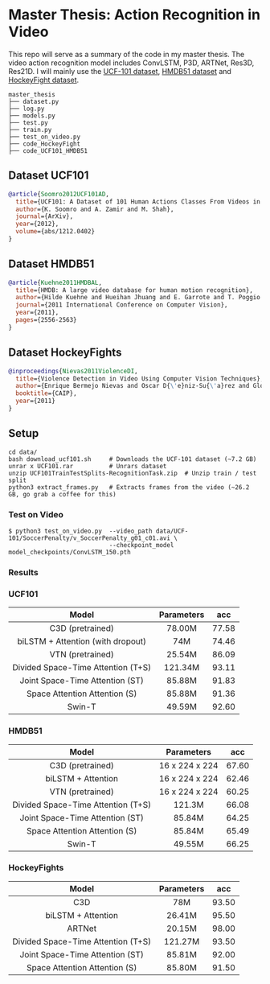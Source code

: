 # Master Thesis: Action Recognition in Video

This repo will serve as a summary of the code in my master thesis. The video action recognition model includes ConvLSTM, P3D, ARTNet, Res3D, Res21D. I will mainly use the [UCF-101 dataset](https://www.crcv.ucf.edu/data/UCF101.php), [HMDB51 dataset](https://serre-lab.clps.brown.edu/resource/hmdb-a-large-human-motion-database/) and [HockeyFight dataset](https://www.kaggle.com/datasets/yassershrief/hockey-fight-vidoes).

```
master_thesis
├── dataset.py
├── log.py
├── models.py
├── test.py
├── train.py
├── test_on_video.py
├── code_HockeyFight
├── code_UCF101_HMDB51

```

## Dataset UCF101
<!-- [DATASET] -->


```BibTeX
@article{Soomro2012UCF101AD,
  title={UCF101: A Dataset of 101 Human Actions Classes From Videos in The Wild},
  author={K. Soomro and A. Zamir and M. Shah},
  journal={ArXiv},
  year={2012},
  volume={abs/1212.0402}
}
```

## Dataset HMDB51
<!-- [DATASET] -->

```BibTeX
@article{Kuehne2011HMDBAL,
  title={HMDB: A large video database for human motion recognition},
  author={Hilde Kuehne and Hueihan Jhuang and E. Garrote and T. Poggio and Thomas Serre},
  journal={2011 International Conference on Computer Vision},
  year={2011},
  pages={2556-2563}
}
```

## Dataset HockeyFights
<!-- [DATASET] -->

```BibTeX
@inproceedings{Nievas2011ViolenceDI,
  title={Violence Detection in Video Using Computer Vision Techniques},
  author={Enrique Bermejo Nievas and Oscar D{\'e}niz-Su{\'a}rez and Gloria Bueno Garc{\'i}a and Rahul Sukthankar},
  booktitle={CAIP},
  year={2011}
}

```

## Setup

```
cd data/              
bash download_ucf101.sh     # Downloads the UCF-101 dataset (~7.2 GB)
unrar x UCF101.rar          # Unrars dataset
unzip UCF101TrainTestSplits-RecognitionTask.zip  # Unzip train / test split
python3 extract_frames.py   # Extracts frames from the video (~26.2 GB, go grab a coffee for this)
```



### Test on Video

```
$ python3 test_on_video.py  --video_path data/UCF-101/SoccerPenalty/v_SoccerPenalty_g01_c01.avi \
                            --checkpoint_model model_checkpoints/ConvLSTM_150.pth
```


### Results
### UCF101

| Model | Parameters | acc |
| :---: | :---: | :---: | 
|  C3D (pretrained) |    78.00M    |  77.58  | 
|  biLSTM + Attention (with dropout) |   74M    | 74.46   | 
|  VTN (pretrained) |    25.54M     |  86.09  |
|Divided Space-Time Attention (T+S) |  121.34M | 93.11|
|Joint Space-Time Attention (ST)|  85.88M|91.83|
|Space Attention Attention (S)|  85.88M | 91.36|
|Swin-T| 49.59M | 92.60|


### HMDB51

| Model | Parameters | acc |
| :---: | :---: | :---: | 
|  C3D (pretrained) |     16 x 224 x 224     |  67.60  | 
|  biLSTM + Attention  |   16 x 224 x 224     |  62.46  | 
|  VTN (pretrained) |     16 x 224 x 224      |  60.25 |
|Divided Space-Time Attention (T+S) |  121.3M | 66.08|
|Joint Space-Time Attention (ST)|  85.84M|64.25|
|Space Attention Attention (S)|  85.84M | 65.49|
|Swin-T| 49.55M | 66.25|


### HockeyFights

| Model | Parameters| acc |
| :---: | :---: | :---: | 
|  C3D  |     78M    |  93.50  | 
|  biLSTM + Attention  |  26.41M     |  95.50  | 
|  ARTNet  |    20.15M     |  98.00  |
|Divided Space-Time Attention (T+S)| 121.27M| 93.50|
|Joint Space-Time Attention (ST)| 85.81M| 92.00|
|Space Attention Attention (S)|  85.80M |91.50|

